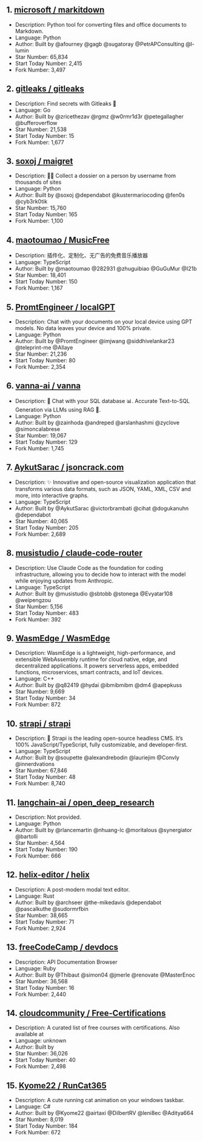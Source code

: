 ## 1. [microsoft / markitdown](https://github.com/microsoft/markitdown)
- Description: Python tool for converting files and office documents to Markdown.
- Language: Python
- Author: Built by @afourney @gagb @sugatoray @PetrAPConsulting @l-lumin
- Star Number: 65,834
- Start Today Number: 2,415
- Fork Number: 3,497

## 2. [gitleaks / gitleaks](https://github.com/gitleaks/gitleaks)
- Description: Find secrets with Gitleaks 🔑
- Language: Go
- Author: Built by @zricethezav @rgmz @w0rmr1d3r @petegallagher @bufferoverflow
- Star Number: 21,538
- Start Today Number: 15
- Fork Number: 1,677

## 3. [soxoj / maigret](https://github.com/soxoj/maigret)
- Description: 🕵️‍♂️ Collect a dossier on a person by username from thousands of sites
- Language: Python
- Author: Built by @soxoj @dependabot @kustermariocoding @fen0s @cyb3rk0tik
- Star Number: 15,760
- Start Today Number: 165
- Fork Number: 1,100

## 4. [maotoumao / MusicFree](https://github.com/maotoumao/MusicFree)
- Description: 插件化、定制化、无广告的免费音乐播放器
- Language: TypeScript
- Author: Built by @maotoumao @282931 @zhuguibiao @GuGuMur @I21b
- Star Number: 18,401
- Start Today Number: 150
- Fork Number: 1,167

## 5. [PromtEngineer / localGPT](https://github.com/PromtEngineer/localGPT)
- Description: Chat with your documents on your local device using GPT models. No data leaves your device and 100% private.
- Language: Python
- Author: Built by @PromtEngineer @imjwang @siddhivelankar23 @teleprint-me @Allaye
- Star Number: 21,236
- Start Today Number: 80
- Fork Number: 2,354

## 6. [vanna-ai / vanna](https://github.com/vanna-ai/vanna)
- Description: 🤖 Chat with your SQL database 📊. Accurate Text-to-SQL Generation via LLMs using RAG 🔄.
- Language: Python
- Author: Built by @zainhoda @andreped @arslanhashmi @zyclove @simoncalabrese
- Star Number: 19,067
- Start Today Number: 129
- Fork Number: 1,745

## 7. [AykutSarac / jsoncrack.com](https://github.com/AykutSarac/jsoncrack.com)
- Description: ✨ Innovative and open-source visualization application that transforms various data formats, such as JSON, YAML, XML, CSV and more, into interactive graphs.
- Language: TypeScript
- Author: Built by @AykutSarac @victorbrambati @cihat @dogukanuhn @dependabot
- Star Number: 40,065
- Start Today Number: 205
- Fork Number: 2,689

## 8. [musistudio / claude-code-router](https://github.com/musistudio/claude-code-router)
- Description: Use Claude Code as the foundation for coding infrastructure, allowing you to decide how to interact with the model while enjoying updates from Anthropic.
- Language: TypeScript
- Author: Built by @musistudio @sbtobb @stonega @Evyatar108 @weipengzou
- Star Number: 5,156
- Start Today Number: 483
- Fork Number: 392

## 9. [WasmEdge / WasmEdge](https://github.com/WasmEdge/WasmEdge)
- Description: WasmEdge is a lightweight, high-performance, and extensible WebAssembly runtime for cloud native, edge, and decentralized applications. It powers serverless apps, embedded functions, microservices, smart contracts, and IoT devices.
- Language: C++
- Author: Built by @q82419 @hydai @ibmibmibm @dm4 @apepkuss
- Star Number: 9,669
- Start Today Number: 34
- Fork Number: 872

## 10. [strapi / strapi](https://github.com/strapi/strapi)
- Description: 🚀 Strapi is the leading open-source headless CMS. It’s 100% JavaScript/TypeScript, fully customizable, and developer-first.
- Language: TypeScript
- Author: Built by @soupette @alexandrebodin @lauriejim @Convly @innerdvations
- Star Number: 67,846
- Start Today Number: 48
- Fork Number: 8,740

## 11. [langchain-ai / open_deep_research](https://github.com/langchain-ai/open_deep_research)
- Description: Not provided. 
- Language: Python
- Author: Built by @rlancemartin @nhuang-lc @moritalous @synergiator @bartolli
- Star Number: 4,564
- Start Today Number: 190
- Fork Number: 666

## 12. [helix-editor / helix](https://github.com/helix-editor/helix)
- Description: A post-modern modal text editor.
- Language: Rust
- Author: Built by @archseer @the-mikedavis @dependabot @pascalkuthe @sudormrfbin
- Star Number: 38,665
- Start Today Number: 71
- Fork Number: 2,924

## 13. [freeCodeCamp / devdocs](https://github.com/freeCodeCamp/devdocs)
- Description: API Documentation Browser
- Language: Ruby
- Author: Built by @Thibaut @simon04 @jmerle @renovate @MasterEnoc
- Star Number: 36,568
- Start Today Number: 16
- Fork Number: 2,440

## 14. [cloudcommunity / Free-Certifications](https://github.com/cloudcommunity/Free-Certifications)
- Description: A curated list of free courses with certifications. Also available at
- Language: unknown
- Author: Built by 
- Star Number: 36,026
- Start Today Number: 40
- Fork Number: 2,498

## 15. [Kyome22 / RunCat365](https://github.com/Kyome22/RunCat365)
- Description: A cute running cat animation on your windows taskbar.
- Language: C#
- Author: Built by @Kyome22 @airtaxi @DilbertRV @leni8ec @Aditya664
- Star Number: 8,019
- Start Today Number: 184
- Fork Number: 672